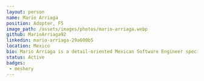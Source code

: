 ```yaml
---
layout: person
name: Mario Arriaga
position: Adopter, F5
image_path: /assets/images/photos/mario-arriaga.webp
github: MarioArriaga92
linkedin: mario-arriaga-29a600b5
location: Mexico
bio: Mario Arriaga is a detail-oriented Mexican Software Engineer specialized in Automated Testing, CI/CD, DevOps, Test Engineering and development of Cloud Native Distributed Microservices & Event-driven applications and services. He strives for excellence when building high-quality software solutions for the most challenging business scenarios and considers himself passionate about mastering latest technologies, methodologies and principles to iteratively improve the quality and impact of what the teams he contributes to deliver together.
status: Active
badges:
 - meshery
---
```

